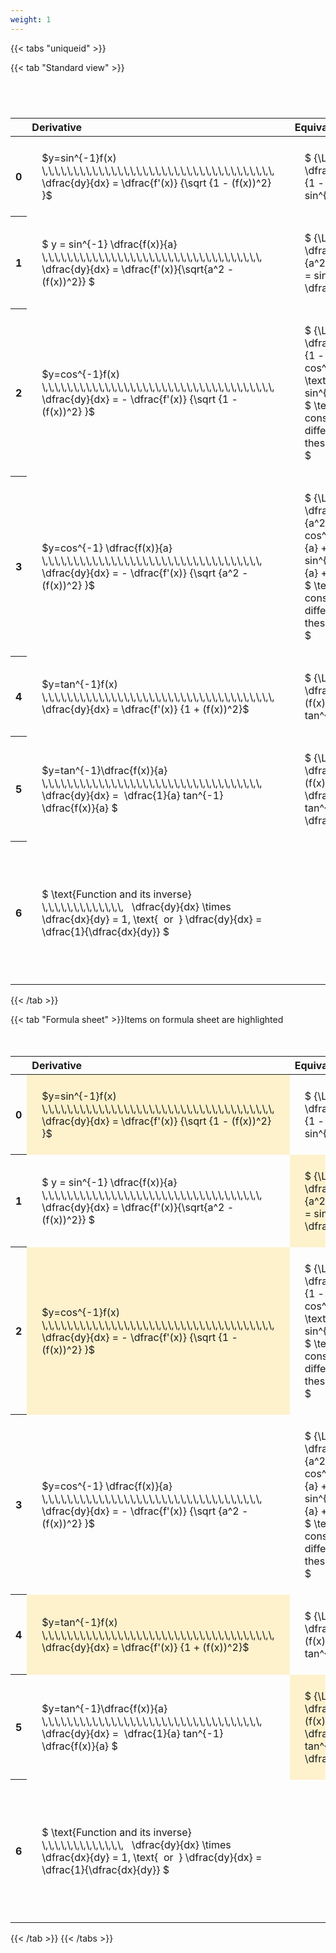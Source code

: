 ```yaml
---
weight: 1
---
```


{{< tabs "uniqueid" >}}

{{< tab "Standard view" >}}

#  
<br>
<style type="text/css">
#T_5499a th.col_heading {
  text-align: left;
  font-size: 1em;
}
#T_5499a td {
  text-align: left;
  font-size: 1em;
  padding: 1.5em;
}
#T_5499a_row0_col0, #T_5499a_row0_col1, #T_5499a_row1_col0, #T_5499a_row1_col1, #T_5499a_row2_col0, #T_5499a_row2_col1, #T_5499a_row3_col0, #T_5499a_row3_col1, #T_5499a_row4_col0, #T_5499a_row4_col1, #T_5499a_row5_col0, #T_5499a_row5_col1, #T_5499a_row6_col0, #T_5499a_row6_col1 {
  width: 400px;
  white-space: pre-wrap;
}
#T_5499a_row0_col2, #T_5499a_row1_col2, #T_5499a_row2_col2, #T_5499a_row3_col2, #T_5499a_row4_col2, #T_5499a_row5_col2, #T_5499a_row6_col2 {
  width: 600px;
  white-space: pre-wrap;
}
</style>
<table id="T_5499a">
  <thead>
    <tr>
      <th class="blank level0" >&nbsp;</th>
      <th id="T_5499a_level0_col0" class="col_heading level0 col0" >Derivative</th>
      <th id="T_5499a_level0_col1" class="col_heading level0 col1" >Equivalent integral</th>
      <th id="T_5499a_level0_col2" class="col_heading level0 col2" >Comment</th>
    </tr>
  </thead>
  <tbody>
    <tr>
      <th id="T_5499a_level0_row0" class="row_heading level0 row0" >0</th>
      <td id="T_5499a_row0_col0" class="data row0 col0" >$y=sin^{-1}f(x) \,\,\,\,\,\,\,\,\,\,\,\,\,\,\,\,\,\,\,\,\,\,\,\,\,\,\,\,\,\,\,\,\,\,\,\,\,   \dfrac{dy}{dx} = \dfrac{f'(x)} {\sqrt {1 - (f(x))^2} }$ <br></td>
      <td id="T_5499a_row0_col1" class="data row0 col1" >$ {\Large\int} \dfrac{f'(x)} {\sqrt {1 - (f(x))^2} } dx = sin^{-1} f(x) + c$</td>
      <td id="T_5499a_row0_col2" class="data row0 col2" ></td>
    </tr>
    <tr>
      <th id="T_5499a_level0_row1" class="row_heading level0 row1" >1</th>
      <td id="T_5499a_row1_col0" class="data row1 col0" >$ y = sin^{-1} \dfrac{f(x)}{a}  \,\,\,\,\,\,\,\,\,\,\,\,\,\,\,\,\,\,\,\,\,\,\,\,\,\,\,\,\,\,\,\,\,\,\,   \dfrac{dy}{dx} = \dfrac{f'(x)}{\sqrt{a^2 - (f(x))^2}} $ <br></td>
      <td id="T_5499a_row1_col1" class="data row1 col1" >$ {\Large\int} \dfrac{f'(x)} {\sqrt {a^2 - (f(x))^2} } dx = sin^{-1} \dfrac{f(x)}{a} + c$</td>
      <td id="T_5499a_row1_col2" class="data row1 col2" ></td>
    </tr>
    <tr>
      <th id="T_5499a_level0_row2" class="row_heading level0 row2" >2</th>
      <td id="T_5499a_row2_col0" class="data row2 col0" >$y=cos^{-1}f(x) \,\,\,\,\,\,\,\,\,\,\,\,\,\,\,\,\,\,\,\,\,\,\,\,\,\,\,\,\,\,\,\,\,\,\,\,\,   \dfrac{dy}{dx} = - \dfrac{f'(x)} {\sqrt {1 - (f(x))^2} }$ <br></td>
      <td id="T_5499a_row2_col1" class="data row2 col1" >$ {\Large\int} - \dfrac{f'(x)} {\sqrt {1 - (f(x))^2} }  = cos^{-1}f(x) + c \text{ or } -sin^{-1}f(x) +c$
$ \text{Note the constant c will have different values with these two options} $</td>
      <td id="T_5499a_row2_col2" class="data row2 col2" ></td>
    </tr>
    <tr>
      <th id="T_5499a_level0_row3" class="row_heading level0 row3" >3</th>
      <td id="T_5499a_row3_col0" class="data row3 col0" >$y=cos^{-1} \dfrac{f(x)}{a} \,\,\,\,\,\,\,\,\,\,\,\,\,\,\,\,\,\,\,\,\,\,\,\,\,\,\,\,\,\,\,\,\,\,\,   \dfrac{dy}{dx} = - \dfrac{f'(x)} {\sqrt {a^2 - (f(x))^2} }$ <br></td>
      <td id="T_5499a_row3_col1" class="data row3 col1" >$ {\Large\int} - \dfrac{f'(x)} {\sqrt {a^2 - (f(x))^2} }  = cos^{-1}\dfrac{f(x)}{a} + c \text{ or } -sin^{-1}\dfrac{f(x)}{a} +c$
$ \text{Note the constant c will have different values with these two options} $</td>
      <td id="T_5499a_row3_col2" class="data row3 col2" ></td>
    </tr>
    <tr>
      <th id="T_5499a_level0_row4" class="row_heading level0 row4" >4</th>
      <td id="T_5499a_row4_col0" class="data row4 col0" >$y=tan^{-1}f(x) \,\,\,\,\,\,\,\,\,\,\,\,\,\,\,\,\,\,\,\,\,\,\,\,\,\,\,\,\,\,\,\,\,\,\,\,\,   \dfrac{dy}{dx} = \dfrac{f'(x)} {1 + (f(x))^2}$ <br></td>
      <td id="T_5499a_row4_col1" class="data row4 col1" >$ {\Large\int} \dfrac{f'(x)} {1 + (f(x))^2} dx = \ tan^{-1} f(x) + c$</td>
      <td id="T_5499a_row4_col2" class="data row4 col2" ></td>
    </tr>
    <tr>
      <th id="T_5499a_level0_row5" class="row_heading level0 row5" >5</th>
      <td id="T_5499a_row5_col0" class="data row5 col0" >$y=tan^{-1}\dfrac{f(x)}{a} \,\,\,\,\,\,\,\,\,\,\,\,\,\,\,\,\,\,\,\,\,\,\,\,\,\,\,\,\,\,\,\,\,\,\,   \dfrac{dy}{dx} =  \dfrac{1}{a} tan^{-1} \dfrac{f(x)}{a} $ <br></td>
      <td id="T_5499a_row5_col1" class="data row5 col1" >$ {\Large\int} \dfrac{f'(x)} {a^2 + (f(x))^2} dx = \dfrac{1}{a} tan^{-1} \dfrac{f(x)}{a} + c$</td>
      <td id="T_5499a_row5_col2" class="data row5 col2" ></td>
    </tr>
    <tr>
      <th id="T_5499a_level0_row6" class="row_heading level0 row6" >6</th>
      <td id="T_5499a_row6_col0" class="data row6 col0" >$ \text{Function and its inverse}  \,\,\,\,\,\,\,\,\,\,\,\,\,   \dfrac{dy}{dx} \times \dfrac{dx}{dy} = 1, \text{  or  } \dfrac{dy}{dx} = \dfrac{1}{\dfrac{dx}{dy}} $ <br></td>
      <td id="T_5499a_row6_col1" class="data row6 col1" ></td>
      <td id="T_5499a_row6_col2" class="data row6 col2" >Formula can be utilised to calculate otherwise hard to differentiate inverse functions</td>
    </tr>
  </tbody>
</table>
{{< /tab >}}

{{< tab "Formula sheet" >}}Items on formula sheet are highlighted
<br><br><br>
<style type="text/css">
#T_94cc6 th.col_heading {
  text-align: left;
  font-size: 1em;
}
#T_94cc6 td {
  text-align: left;
  font-size: 1em;
  padding: 1.5em;
}
#T_94cc6_row0_col0, #T_94cc6_row1_col1, #T_94cc6_row2_col0, #T_94cc6_row4_col0, #T_94cc6_row5_col1 {
  width: 400px;
  background-color: rgba(255,194,10, 0.2);
  white-space: pre-wrap;
}
#T_94cc6_row0_col1, #T_94cc6_row1_col0, #T_94cc6_row2_col1, #T_94cc6_row3_col0, #T_94cc6_row3_col1, #T_94cc6_row4_col1, #T_94cc6_row5_col0, #T_94cc6_row6_col0, #T_94cc6_row6_col1 {
  width: 400px;
  white-space: pre-wrap;
}
#T_94cc6_row0_col2, #T_94cc6_row1_col2, #T_94cc6_row2_col2, #T_94cc6_row3_col2, #T_94cc6_row4_col2, #T_94cc6_row5_col2, #T_94cc6_row6_col2 {
  width: 600px;
  white-space: pre-wrap;
}
</style>
<table id="T_94cc6">
  <thead>
    <tr>
      <th class="blank level0" >&nbsp;</th>
      <th id="T_94cc6_level0_col0" class="col_heading level0 col0" >Derivative</th>
      <th id="T_94cc6_level0_col1" class="col_heading level0 col1" >Equivalent integral</th>
      <th id="T_94cc6_level0_col2" class="col_heading level0 col2" >Comment</th>
    </tr>
  </thead>
  <tbody>
    <tr>
      <th id="T_94cc6_level0_row0" class="row_heading level0 row0" >0</th>
      <td id="T_94cc6_row0_col0" class="data row0 col0" >$y=sin^{-1}f(x) \,\,\,\,\,\,\,\,\,\,\,\,\,\,\,\,\,\,\,\,\,\,\,\,\,\,\,\,\,\,\,\,\,\,\,\,\,   \dfrac{dy}{dx} = \dfrac{f'(x)} {\sqrt {1 - (f(x))^2} }$ <br></td>
      <td id="T_94cc6_row0_col1" class="data row0 col1" >$ {\Large\int} \dfrac{f'(x)} {\sqrt {1 - (f(x))^2} } dx = sin^{-1} f(x) + c$</td>
      <td id="T_94cc6_row0_col2" class="data row0 col2" ></td>
    </tr>
    <tr>
      <th id="T_94cc6_level0_row1" class="row_heading level0 row1" >1</th>
      <td id="T_94cc6_row1_col0" class="data row1 col0" >$ y = sin^{-1} \dfrac{f(x)}{a}  \,\,\,\,\,\,\,\,\,\,\,\,\,\,\,\,\,\,\,\,\,\,\,\,\,\,\,\,\,\,\,\,\,\,\,   \dfrac{dy}{dx} = \dfrac{f'(x)}{\sqrt{a^2 - (f(x))^2}} $ <br></td>
      <td id="T_94cc6_row1_col1" class="data row1 col1" >$ {\Large\int} \dfrac{f'(x)} {\sqrt {a^2 - (f(x))^2} } dx = sin^{-1} \dfrac{f(x)}{a} + c$</td>
      <td id="T_94cc6_row1_col2" class="data row1 col2" ></td>
    </tr>
    <tr>
      <th id="T_94cc6_level0_row2" class="row_heading level0 row2" >2</th>
      <td id="T_94cc6_row2_col0" class="data row2 col0" >$y=cos^{-1}f(x) \,\,\,\,\,\,\,\,\,\,\,\,\,\,\,\,\,\,\,\,\,\,\,\,\,\,\,\,\,\,\,\,\,\,\,\,\,   \dfrac{dy}{dx} = - \dfrac{f'(x)} {\sqrt {1 - (f(x))^2} }$ <br></td>
      <td id="T_94cc6_row2_col1" class="data row2 col1" >$ {\Large\int} - \dfrac{f'(x)} {\sqrt {1 - (f(x))^2} }  = cos^{-1}f(x) + c \text{ or } -sin^{-1}f(x) +c$
$ \text{Note the constant c will have different values with these two options} $</td>
      <td id="T_94cc6_row2_col2" class="data row2 col2" ></td>
    </tr>
    <tr>
      <th id="T_94cc6_level0_row3" class="row_heading level0 row3" >3</th>
      <td id="T_94cc6_row3_col0" class="data row3 col0" >$y=cos^{-1} \dfrac{f(x)}{a} \,\,\,\,\,\,\,\,\,\,\,\,\,\,\,\,\,\,\,\,\,\,\,\,\,\,\,\,\,\,\,\,\,\,\,   \dfrac{dy}{dx} = - \dfrac{f'(x)} {\sqrt {a^2 - (f(x))^2} }$ <br></td>
      <td id="T_94cc6_row3_col1" class="data row3 col1" >$ {\Large\int} - \dfrac{f'(x)} {\sqrt {a^2 - (f(x))^2} }  = cos^{-1}\dfrac{f(x)}{a} + c \text{ or } -sin^{-1}\dfrac{f(x)}{a} +c$
$ \text{Note the constant c will have different values with these two options} $</td>
      <td id="T_94cc6_row3_col2" class="data row3 col2" ></td>
    </tr>
    <tr>
      <th id="T_94cc6_level0_row4" class="row_heading level0 row4" >4</th>
      <td id="T_94cc6_row4_col0" class="data row4 col0" >$y=tan^{-1}f(x) \,\,\,\,\,\,\,\,\,\,\,\,\,\,\,\,\,\,\,\,\,\,\,\,\,\,\,\,\,\,\,\,\,\,\,\,\,   \dfrac{dy}{dx} = \dfrac{f'(x)} {1 + (f(x))^2}$ <br></td>
      <td id="T_94cc6_row4_col1" class="data row4 col1" >$ {\Large\int} \dfrac{f'(x)} {1 + (f(x))^2} dx = \ tan^{-1} f(x) + c$</td>
      <td id="T_94cc6_row4_col2" class="data row4 col2" ></td>
    </tr>
    <tr>
      <th id="T_94cc6_level0_row5" class="row_heading level0 row5" >5</th>
      <td id="T_94cc6_row5_col0" class="data row5 col0" >$y=tan^{-1}\dfrac{f(x)}{a} \,\,\,\,\,\,\,\,\,\,\,\,\,\,\,\,\,\,\,\,\,\,\,\,\,\,\,\,\,\,\,\,\,\,\,   \dfrac{dy}{dx} =  \dfrac{1}{a} tan^{-1} \dfrac{f(x)}{a} $ <br></td>
      <td id="T_94cc6_row5_col1" class="data row5 col1" >$ {\Large\int} \dfrac{f'(x)} {a^2 + (f(x))^2} dx = \dfrac{1}{a} tan^{-1} \dfrac{f(x)}{a} + c$</td>
      <td id="T_94cc6_row5_col2" class="data row5 col2" ></td>
    </tr>
    <tr>
      <th id="T_94cc6_level0_row6" class="row_heading level0 row6" >6</th>
      <td id="T_94cc6_row6_col0" class="data row6 col0" >$ \text{Function and its inverse}  \,\,\,\,\,\,\,\,\,\,\,\,\,   \dfrac{dy}{dx} \times \dfrac{dx}{dy} = 1, \text{  or  } \dfrac{dy}{dx} = \dfrac{1}{\dfrac{dx}{dy}} $ <br></td>
      <td id="T_94cc6_row6_col1" class="data row6 col1" ></td>
      <td id="T_94cc6_row6_col2" class="data row6 col2" >Formula can be utilised to calculate otherwise hard to differentiate inverse functions</td>
    </tr>
  </tbody>
</table>
{{< /tab >}}
{{< /tabs >}}